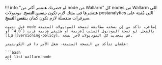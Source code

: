 !!! info "لو حضرتك هتنشر أكتر من node من Wallarm"
    كل nodes من Wallarm اللي هتنشرها في بيئتك لازم تكون بـ**نفس النسخ**. موديولات postanalytics اللي مُثبتة على سيرفرات منفصلة لازم تكون كمان بـ**نفس النسخ**.

    قبل تثبيت node إضافي، تأكد من إن نسخته مطابقة لنسخة الموديولات المثبتة بالفعل. لو نسخة الموديول المثبت [قديمة أو هتبقى قديمة قريب (`4.0` أو أقل)][versioning-policy]، قم بتحديث كل الموديولات لآخر نسخة.

    علشان تتأكد من النسخة المثبتة، شغل الأمر دا في الكونتينر:

    ```bash
    apt list wallarm-node
    ```